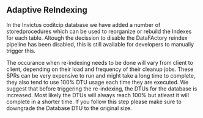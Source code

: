 ## Adaptive ReIndexing

In the Invictus coditcip database we have added a number of storedprocedures which can be used to reorganize or rebuild the Indexes for each table. 
Altough the decission to disable the DataFActory reindex pipeline has been disabled, this is still available for developers to manually trigger this.

The occurance when re-indexing needs to be done will vary from client to client, depending on their load and frequency of their cleanup jobs. These SPRs can be very expensive to run and might take a long time to complete, they also tend to use 100% DTU usage each time they are executed.
We suggest that before triggering the re-indexing, the DTUs for the database is increased. Most likely the DTUs will always reach 100% but atleast it will complete in a shorter time. If you follow this step please make sure to downgrade the Database DTU to the original size.

